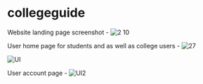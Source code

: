 # collegeguide
Website landing page screenshot -
![2 10](https://user-images.githubusercontent.com/62459983/143232339-4bcee0aa-323e-4266-bf6f-a6d27b296941.png)

User home page for students and as well as college users -
![27](https://user-images.githubusercontent.com/62459983/143232493-fac782e0-a483-4b3c-86f1-457da872b74f.png)

![UI](https://user-images.githubusercontent.com/62459983/143232517-7cb1ca59-fc5a-4f5c-892f-869454f6cef2.png)

User account page -
![UI2](https://user-images.githubusercontent.com/62459983/143232531-bc9673bf-1866-48a1-a660-0cc49328f558.png)

